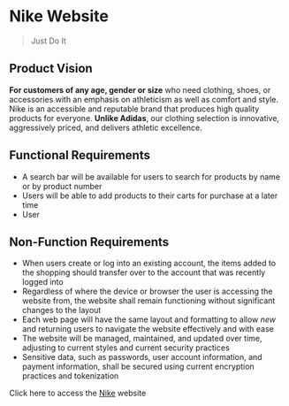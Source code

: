 # Nike Website
>Just Do It

## Product Vision
**For customers of any age, gender or size** who need clothing, shoes, or accessories with an emphasis on athleticism as well as comfort and style. Nike is an accessible and reputable brand that produces high quality products for everyone. **Unlike Adidas**, our clothing selection is innovative, aggressively priced, and delivers athletic excellence.

## Functional Requirements

- A search bar will be available for users to search for products by name or by product number
- Users will be able to add products to their carts for purchase at a later time
- User

## Non-Function Requirements

-  When users create or log into an existing account, the items added to the shopping should transfer over to the account that was recently logged into
- Regardless of where the device or browser the user is accessing the website from, the website shall remain functioning without significant changes to the layout
- Each web page will have the same layout and formatting to allow *new* and returning users to navigate the website effectively and with ease
- The website will be managed, maintained, and updated over time, adjusting to current styles and current security practices
- Sensitive data, such as passwords, user account information, and payment information, shall be secured using current encryption practices and tokenization

Click here to access the [Nike](https://www.nike.com/?cp=41180663293_search_-nike-g-20300414621-152206248604-e-c&dplnk=member&gad_source=1&gclid=CjwKCAiA5Ka9BhB5EiwA1ZVtvC61qk7HCX20KI1YEGTqYOVzCoyOw9Pw7y2o3CnnP37U1uEugSMzyRoCKoMQAvD_BwE&gclsrc=aw.ds) website
